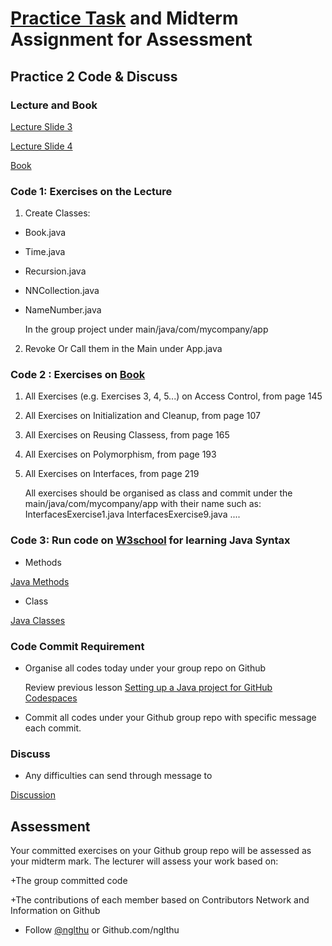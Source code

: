 # [Practice Task](https://nglthu.github.io/OOP_References/Practice_week2) and Midterm Assignment for Assessment

## Practice 2 Code & Discuss

### Lecture and Book


[Lecture Slide 3](https://nglthu.github.io/OOP_References/Slides/Lecture3_LTN.pdf)

[Lecture Slide 4](https://nglthu.github.io/OOP_References/Slides/Lecture4_LTN.pdf)

[Book](https://nglthu.github.io/Books/java/BruceEckel_Thinking_in_Java_4th_Edition.pdf)

### Code 1: Exercises on the Lecture

1. Create Classes:
+ Book.java
+ Time.java
+ Recursion.java
+ NNCollection.java
+ NameNumber.java

  In the group project under main/java/com/mycompany/app
  
2. Revoke Or Call them in the Main under App.java


### Code 2 : Exercises on [Book](https://nglthu.github.io/Books/java/BruceEckel_Thinking_in_Java_4th_Edition.pdf)
1. All Exercises (e.g. Exercises 3, 4, 5...) on Access Control, from page 145
2. All Exercises on Initialization and Cleanup, from page 107
3. All Exercises on Reusing Classess, from page 165
4. All Exercises on Polymorphism, from page 193
5. All Exercises on Interfaces, from page 219

   All exercises should be organised as class and commit under the main/java/com/mycompany/app with their name such as:
   InterfacesExercise1.java
   InterfacesExercise9.java
   ....

### Code 3: Run code on [W3school](https://www.w3schools.com/java/default.asp) for learning Java Syntax

+ Methods
  
[Java Methods](https://www.w3schools.com/java/java_methods.asp)  

+ Class
  
[Java Classes](https://www.w3schools.com/java/java_oop.asp)



### Code Commit Requirement
+ Organise all codes today under your group repo on Github
  
  Review previous lesson [Setting up a Java project for GitHub Codespaces](https://docs.github.com/en/codespaces/setting-up-your-project-for-codespaces/adding-a-dev-container-configuration/setting-up-your-java-project-for-codespaces)
  
+ Commit all codes under your Github group repo with specific message each commit.
  



### Discuss
+ Any difficulties can send through message to 

[Discussion](https://github.com/nglthu/OOP_References/discussions)

## Assessment

Your committed exercises on your Github group repo will be assessed as your midterm mark.
The lecturer will assess your work based on:

+The group committed code

+The contributions of each member based on Contributors Network and Information on Github


+ Follow [@nglthu](https://github.com/nglthu) or Github.com/nglthu

 
